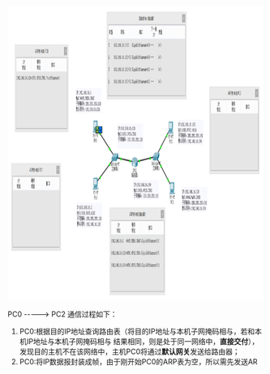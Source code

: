 <div align=left><img width="900" height="580" src="./test-images/IP协议转发过程.PNG"/></div> 

PC0 -----> PC2 通信过程如下：
1. PC0:根据目的IP地址查询路由表（将目的IP地址与本机子网掩码相与，若和本机IP地址与本机子网掩码相与 结果相同，则是处于同一网络中，**直接交付**），发现目的主机不在该网络中，主机PC0将通过**默认网关**发送给路由器；
2. PC0:将IP数据报封装成帧，由于刚开始PC0的ARP表为空，所以需先发送AR
